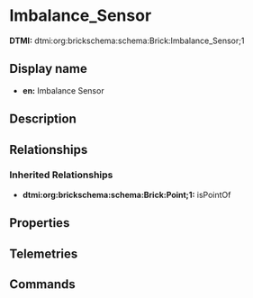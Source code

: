 # Imbalance_Sensor
**DTMI:** dtmi:org:brickschema:schema:Brick:Imbalance_Sensor;1
## Display name
- **en:** Imbalance Sensor
## Description
## Relationships
### Inherited Relationships
* **dtmi:org:brickschema:schema:Brick:Point;1:** isPointOf
## Properties
## Telemetries
## Commands
